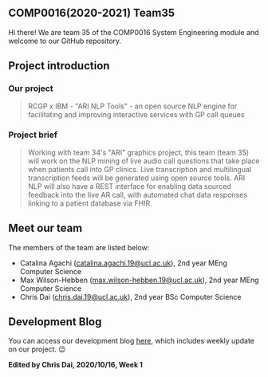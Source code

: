 ## COMP0016(2020-2021) Team35 

Hi there! We are team 35 of the COMP0016 System Engineering module and welcome to our GitHub repository.

## Project introduction

### Our project
>RCGP x IBM - "ARI NLP Tools" - an open source NLP engine for facilitating and improving interactive services with GP call queues

### Project brief
> Working with team 34's "ARI" graphics project, this team (team 35) will work on the NLP mining of live audio call questions that take place when patients call into GP clinics. Live transcription and multilingual transcription feeds will be generated using open source tools. ARI NLP will also have a REST interface for enabling data sourced feedback into the live AR call, with automated chat data responses linking to a patient database via FHIR.

## **Meet our team**

The members of the team are listed below:

- Catalina Agachi ([catalina.agachi.19@ucl.ac.uk](mailto:catalina.agachi.19@ucl.ac.uk)), 2nd year MEng Computer Science
- Max Wilson-Hebben ([max.wilson-hebben.19@ucl.ac.uk](mailto:max.wilson-hebben.19@ucl.ac.uk)), 2nd year MEng Computer Science
- Chris Dai ([chris.dai.19@ucl.ac.uk](mailto:chris.dai.19@ucl.ac.uk)), 2nd year BSc Computer Science


## **Development Blog**

You can access our development blog [here](/dev_blog/), which includes weekly update on our project. :wink:

**Edited by Chris Dai, 2020/10/16, Week 1**